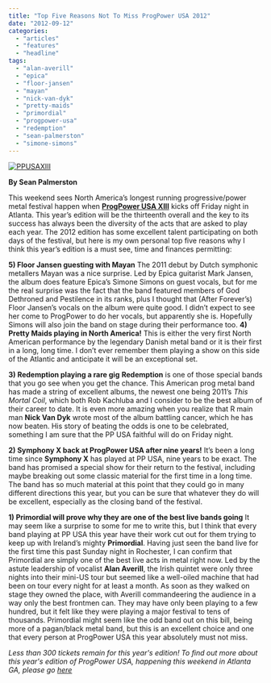 ```yaml
---
title: "Top Five Reasons Not To Miss ProgPower USA 2012"
date: "2012-09-12"
categories: 
  - "articles"
  - "features"
  - "headline"
tags: 
  - "alan-averill"
  - "epica"
  - "floor-jansen"
  - "mayan"
  - "nick-van-dyk"
  - "pretty-maids"
  - "primordial"
  - "progpower-usa"
  - "redemption"
  - "sean-palmerston"
  - "simone-simons"
---
```


[![](http://www.hellbound.ca/wp-content/uploads/2012/09/PPUSAXIII-590x733.jpg "PPUSAXIII")](http://www.hellbound.ca/2012/09/top-five-reasons-not-to-miss-progpower-usa-2012/ppusaxiii/)

**By Sean Palmerston**

This weekend sees North America’s longest running progressive/power metal festival happen when **[ProgPower USA XIII](http://www.progpowerusa.com/xiii/index.html)** kicks off Friday night in Atlanta. This year’s edition will be the thirteenth overall and the key to its success has always been the diversity of the acts that are asked to play each year. The 2012 edition has some excellent talent participating on both days of the festival, but here is my own personal top five reasons why I think this year’s edition is a must see, time and finances permitting:

**5) Floor Jansen guesting with Mayan** The 2011 debut by Dutch symphonic metallers Mayan was a nice surprise. Led by Epica guitarist Mark Jansen, the album does feature Epica’s Simone Simons on guest vocals, but for me the real surprise was the fact that the band featured members of God Dethroned and Pestilence in its ranks, plus I thought that (After Forever’s) Floor Jansen’s vocals on the album were quite good. I didn’t expect to see her come to ProgPower to do her vocals, but apparently she is. Hopefully Simons will also join the band on stage during their performance too. **4) Pretty Maids playing in North America!** This is either the very first North American performance by the legendary Danish metal band or it is their first in a long, long time. I don’t ever remember them playing a show on this side of the Atlantic and anticipate it will be an exceptional set.

**3) Redemption playing a rare gig** **Redemption** is one of those special bands that you go see when you get the chance. This American prog metal band has made a string of excellent albums, the newest one being 2011’s _This Mortal Coil_, which both Rob Kachluba and I consider to be the best album of their career to date. It is even more amazing when you realize that R main man **Nick Van Dyk** wrote most of the album battling cancer, which he has now beaten. His story of beating the odds is one to be celebrated, something I am sure that the PP USA faithful will do on Friday night.

**2) Symphony X back at ProgPower USA after nine years!** It’s been a long time since **Symphony X** has played at PP USA, nine years to be exact. The band has promised a special show for their return to the festival, including maybe breaking out some classic material for the first time in a long time. The band has so much material at this point that they could go in many different directions this year, but you can be sure that whatever they do will be excellent, especially as the closing band of the festival.

**1) Primordial will prove why they are one of the best live bands going** It may seem like a surprise to some for me to write this, but I think that every band playing at PP USA this year have their work cut out for them trying to keep up with Ireland’s mighty **Primordial**. Having just seen the band live for the first time this past Sunday night in Rochester, I can confirm that Primordial are simply one of the best live acts in metal right now. Led by the astute leadership of vocalist **Alan Averill**, the Irish quintet were only three nights into their mini-US tour but seemed like a well-oiled machine that had been on tour every night for at least a month. As soon as they walked on stage they owned the place, with Averill commandeering the audience in a way only the best frontmen can. They may have only been playing to a few hundred, but it felt like they were playing a major festival to tens of thousands. Primordial might seem like the odd band out on this bill, being more of a pagan/black metal band, but this is an excellent choice and one that every person at ProgPower USA this year absolutely must not miss.

_Less than 300 tickets remain for this year's edition! To find out more about this year's edition of ProgPower USA, happening this weekend in Atlanta GA, please go [here](http://www.progpowerusa.com/xiii/index.html)_
